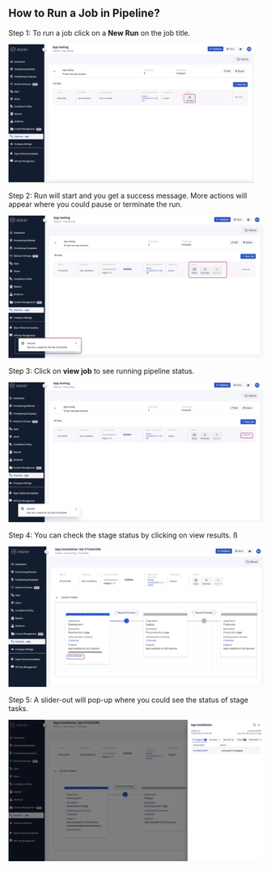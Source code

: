 ## How to Run a Job in Pipeline?

  

Step 1: To run a job click on a **New Run** on the job title.

  

![](./images/runjob/1-run.png)

  

Step 2: Run will start and you get a success message. More actions will appear where you could pause or terminate the run.

![](./images/runjob/2-pause.png)

  

Step 3: Click on **view job** to see running pipeline status.

  

![](./images/runjob/3-pipelineststus.png)

  
  

Step 4: You can check the stage status by clicking on view results.
ß
  

![](./images/runjob/5-pipeline.png)

  

Step 5: A slider-out will pop-up where you could see the status of stage tasks.

  

![](./images/runjob/6-view.png)
